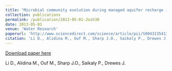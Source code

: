 ```yaml
---
title: "Microbial community evolution during managed aquifer recharge in response to different biodegradable dissolved organic carbon (BDOC) concentrations"
collection: publications
permalink: /publication/2013-05-01-Josh30
date: 2013-05-01
venue: 'Water Research'
paperurl: 'http://www.sciencedirect.com/science/article/pii/S0043135413001036'
citation: 'Li D., Alidina M., Ouf M., Sharp J.O., Saikaly P., Drewes J.'
---
```


<a href='http://www.sciencedirect.com/science/article/pii/S0043135413001036'>Download paper here</a>

 Li D., Alidina M., Ouf M., Sharp J.O., Saikaly P., Drewes J.
